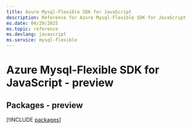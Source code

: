 ```yaml
---
title: Azure Mysql-Flexible SDK for JavaScript
description: Reference for Azure Mysql-Flexible SDK for JavaScript
ms.date: 04/29/2025
ms.topic: reference
ms.devlang: javascript
ms.service: mysql-flexible
---
```

# Azure Mysql-Flexible SDK for JavaScript - preview
## Packages - preview
[!INCLUDE [packages](mysql-flexible-index.md)]